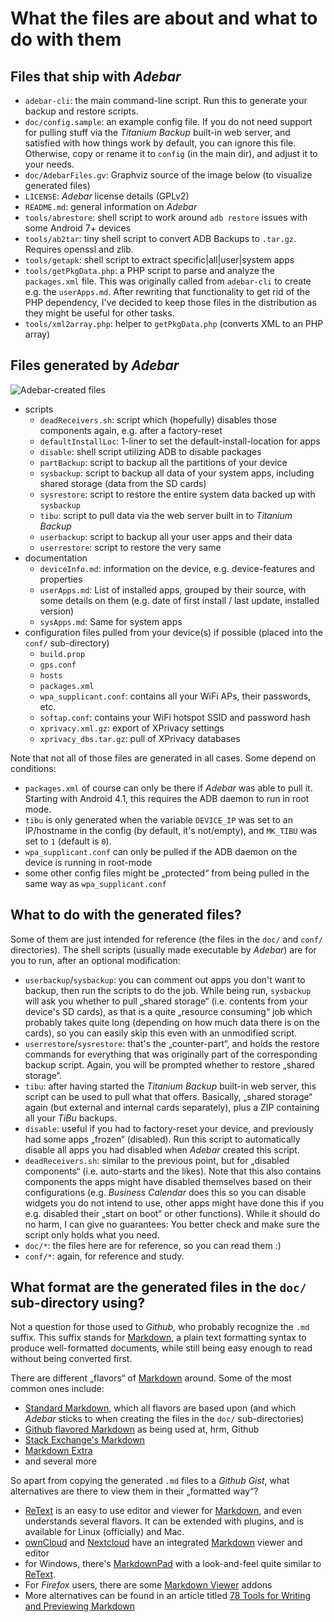 # What the files are about and what to do with them

## Files that ship with *Adebar*
* `adebar-cli`: the main command-line script. Run this to generate your backup
  and restore scripts.
* `doc/config.sample`: an example config file. If you do not need support for
  pulling stuff via the *Titanium Backup* built-in web server, and satisfied with
  how things work by default, you can ignore this file. Otherwise, copy or rename
  it to `config` (in the main dir), and adjust it to your needs.
* `doc/AdebarFiles.gv`: Graphviz source of the image below (to visualize
  generated files)
* `LICENSE`: *Adebar* license details (GPLv2)
* `README.md`: general information on *Adebar*
* `tools/abrestore`: shell script to work around `adb restore` issues with some Android 7+ devices
* `tools/ab2tar`: tiny shell script to convert ADB Backups to `.tar.gz`. Requires
   openssl and zlib.
* `tools/getapk`: shell script to extract specific|all|user|system apps
* `tools/getPkgData.php`: a PHP script to parse and analyze the `packages.xml` file.
  This was originally called from `adebar-cli` to create e.g. the `userApps.md`.
  After rewriting that functionality to get rid of the PHP dependency, I've decided
  to keep those files in the distribution as they might be useful for other tasks.
* `tools/xml2array.php`: helper to `getPkgData.php` (converts XML to an PHP array)


## Files generated by *Adebar*
![Adebar-created files](https://github.com/IzzySoft/Adebar/wiki/AdebarFiles.png "Files created by Adebar")

* scripts
    * `deadReceivers.sh`: script which (hopefully) disables those components again,
      e.g. after a factory-reset
    * `defaultInstallLoc`: 1-liner to set the default-install-location for apps
    * `disable`: shell script utilizing ADB to disable packages
    * `partBackup`: script to backup all the partitions of your device
    * `sysbackup`: script to backup all data of your system apps, including shared
      storage (data from the SD cards)
    * `sysrestore`: script to restore the entire system data backed up with `sysbackup`
    * `tibu`: script to pull data via the web server built in to *Titanium Backup*
    * `userbackup`: script to backup all your user apps and their data
    * `userrestore`: script to restore the very same
* documentation
    * `deviceInfo.md`: information on the device, e.g. device-features and properties
    * `userApps.md`: List of installed apps, grouped by their source, with some
      details on them (e.g. date of first install / last update, installed version)
    * `sysApps.md`: Same for system apps
* configuration files pulled from your device(s) if possible (placed into the
  `conf/` sub-directory)
    * `build.prop`
    * `gps.conf`
    * `hosts`
    * `packages.xml`
    * `wpa_supplicant.conf`: contains all your WiFi APs, their passwords, etc.
    * `softap.conf`: contains your WiFi hotspot SSID and password hash
    * `xprivacy.xml.gz`: export of XPrivacy settings
    * `xprivacy_dbs.tar.gz`: pull of XPrivacy databases

Note that not all of those files are generated in all cases. Some depend on conditions:

* `packages.xml` of course can only be there if *Adebar* was able to pull it.
  Starting with Android 4.1, this requires the ADB daemon to run in root mode.
* `tibu` is only generated when the variable `DEVICE_IP` was set to an IP/hostname
  in the config (by default, it's not/empty), and `MK_TIBU` was set to `1`
  (default is `0`).
* `wpa_supplicant.conf` can only be pulled if the ADB daemon on the device is
  running in root-mode
* some other config files might be „protected“ from being pulled in the same way
  as `wpa_supplicant.conf`


## What to do with the generated files?
Some of them are just intended for reference (the files in the `doc/` and
`conf/` directories). The shell scripts (usually made executable by *Adebar*)
are for you to run, after an optional modification:

* `userbackup`/`sysbackup`: you can comment out apps you don't want to backup,
  then run the scripts to do the job. While being run, `sysbackup` will ask you
  whether to pull „shared storage“ (i.e. contents from your device's SD cards),
  as that is a quite „resource consuming“ job which probably takes quite long
  (depending on how much data there is on the cards), so you can easily skip this
  even with an unmodified script.
* `userrestore`/`sysrestore`: that's the „counter-part“, and holds the restore
  commands for everything that was originally part of the corresponding backup
  script. Again, you will be prompted whether to restore „shared storage“.
* `tibu`: after having started the *Titanium Backup* built-in web server, this
  script can be used to pull what that offers. Basically, „shared storage“ again
  (but external and internal cards separately), plus a ZIP containing all your
  *TiBu* backups.
* `disable`: useful if you had to factory-reset your device, and previously had
  some apps „frozen“ (disabled). Run this script to automatically disable all
  apps you had disabled when *Adebar* created this script.
* `deadReceivers.sh`: similar to the previous point, but for „disabled components“
  (i.e. auto-starts and the likes). Note that this also contains components the
  apps might have disabled themselves based on their configurations (e.g. *Business
  Calendar* does this so you can disable widgets you do not intend to use,
  other apps might have done this if you e.g. disabled their „start on boot“ or
  other functions). While it should do no harm, I can give no guarantees: You
  better check and make sure the script only holds what you need.
* `doc/*`: the files here are for reference, so you can read them :)
* `conf/*`: again, for reference and study.


## What format are the generated files in the `doc/` sub-directory using?
Not a question for those used to *Github*, who probably recognize the `.md`
suffix. This suffix stands for [Markdown], a plain text formatting syntax to
produce well-formatted documents, while still being easy enough to read without
being converted first.

There are different „flavors“ of [Markdown] around. Some of the most common ones
include:

* [Standard Markdown][1], which all flavors are based upon (and which *Adebar*
  sticks to when creating the files in the `doc/` sub-directories)
* [Github flavored Markdown][2] as being used at, hrm, Github
* [Stack Exchange's Markdown][3]
* [Markdown Extra][4]
* and several more

So apart from copying the generated `.md` files to a *Github Gist*, what
alternatives are there to view them in their „formatted way“?

* [ReText][5] is an easy to use editor and viewer for [Markdown], and even
  understands several flavors. It can be extended with plugins, and is
  available for Linux (officially) and Mac.
* [ownCloud][6] and [Nextcloud][10] have an integrated [Markdown] viewer and editor
* for Windows, there's [MarkdownPad][7] with a look-and-feel quite similar
  to [ReText][5].
* For *Firefox* users, there are some [Markdown Viewer][8] addons
* More alternatives can be found in an article titled
  [78 Tools for Writing and Previewing Markdown][9]

[Markdown]: http://en.wikipedia.org/wiki/Markdown "Wikipedia: Markdown"
[1]: https://daringfireball.net/projects/markdown/
[2]: https://github.github.com/github-flavored-markdown/
[3]: https://stackoverflow.com/editing-help
[4]: https://en.wikipedia.org/wiki/Markdown_Extra "Wikipedia: Markdown Extra"
[5]: https://sourceforge.net/projects/retext/
[6]: https://owncloud.org/
[7]: https://markdownpad.com/
[8]: https://addons.mozilla.org/de/firefox/search/?q=markdown
[9]: https://mashable.com/2013/06/24/markdown-tools/
[10]: https://nextcloud.com/
